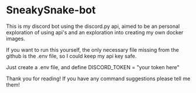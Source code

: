 # SneakySnake-bot
This is my discord bot using the discord.py api, aimed to be an personal exploration of using api's and an exploration
into creating my own docker
images. 

If you want to run this yourself, the only necessary file missing from
the github is the .env file, so I could keep my api key safe. 

Just create a .env file, and define 
DISCORD_TOKEN = "your token here"

Thank you for reading! If you have any command suggestions please tell me them!
